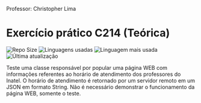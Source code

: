 Professor: Christopher Lima
# Exercício prático C214 (Teórica)

![Repo Size](https://img.shields.io/github/repo-size/joaodutra88/C214-exercicio-pratico1)
![Linguagens usadas](https://img.shields.io/github/languages/count/joaodutra88/C214-exercicio-pratico1)
![Linguagem mais usada](https://img.shields.io/github/languages/top/joaodutra88/C214-exercicio-pratico1)
![Última atualização](https://img.shields.io/github/last-commit/joaodutra88/C214-exercicio-pratico1)

Teste uma classe responsável por popular uma página WEB com informações referentes ao horário de atendimento dos professores do Inatel. O horário de
atendimento é retornado por um servidor remoto em um JSON em formato String.
Não é necessário demonstrar o funcionamento da página WEB, somente o teste.
